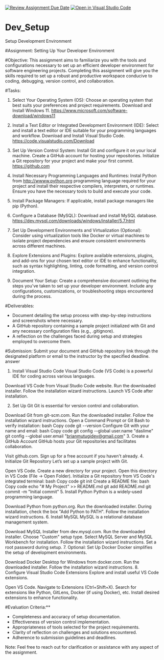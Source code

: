 [![Review Assignment Due Date](https://classroom.github.com/assets/deadline-readme-button-22041afd0340ce965d47ae6ef1cefeee28c7c493a6346c4f15d667ab976d596c.svg)](https://classroom.github.com/a/vbnbTt5m)
[![Open in Visual Studio Code](https://classroom.github.com/assets/open-in-vscode-2e0aaae1b6195c2367325f4f02e2d04e9abb55f0b24a779b69b11b9e10269abc.svg)](https://classroom.github.com/online_ide?assignment_repo_id=15281852&assignment_repo_type=AssignmentRepo)
# Dev_Setup
Setup Development Environment

#Assignment: Setting Up Your Developer Environment

#Objective:
This assignment aims to familiarize you with the tools and configurations necessary to set up an efficient developer environment for software engineering projects. Completing this assignment will give you the skills required to set up a robust and productive workspace conducive to coding, debugging, version control, and collaboration.

#Tasks:

1. Select Your Operating System (OS):
   Choose an operating system that best suits your preferences and project requirements. Download and Install Windows 11. https://www.microsoft.com/software-download/windows11

2. Install a Text Editor or Integrated Development Environment (IDE):
   Select and install a text editor or IDE suitable for your programming languages and workflow. Download and Install Visual Studio Code. https://code.visualstudio.com/Download
3. Set Up Version Control System:
   Install Git and configure it on your local machine. Create a GitHub account for hosting your repositories. Initialize a Git repository for your project and make your first commit. https://github.com

4. Install Necessary Programming Languages and Runtimes:
  Instal Python from http://wwww.python.org programming language required for your project and install their respective compilers, interpreters, or runtimes. Ensure you have the necessary tools to build and execute your code.

5. Install Package Managers:
   If applicable, install package managers like pip (Python).

6. Configure a Database (MySQL):
   Download and install MySQL database. https://dev.mysql.com/downloads/windows/installer/5.7.html

7. Set Up Development Environments and Virtualization (Optional):
   Consider using virtualization tools like Docker or virtual machines to isolate project dependencies and ensure consistent environments across different machines.

8. Explore Extensions and Plugins:
   Explore available extensions, plugins, and add-ons for your chosen text editor or IDE to enhance functionality, such as syntax highlighting, linting, code formatting, and version control integration.

9. Document Your Setup:
    Create a comprehensive document outlining the steps you've taken to set up your developer environment. Include any configurations, customizations, or troubleshooting steps encountered during the process. 

#Deliverables:
- Document detailing the setup process with step-by-step instructions and screenshots where necessary.
- A GitHub repository containing a sample project initialized with Git and any necessary configuration files (e.g., .gitignore).
- A reflection on the challenges faced during setup and strategies employed to overcome them.

#Submission:
Submit your document and GitHub repository link through the designated platform or email to the instructor by the specified deadline.
answer
1. Install Visual Studio Code
Visual Studio Code (VS Code) is a powerful IDE for coding across various languages.

Download VS Code from Visual Studio Code website.
Run the downloaded installer.
Follow the installation wizard instructions.
Launch VS Code after installation.

2. Set Up Git
Git is essential for version control and collaboration.

Download Git from git-scm.com.
Run the downloaded installer.
Follow the installation wizard instructions.
Open a Command Prompt or Git Bash to verify installation:
bash
Copy code
git --version
Configure Git with your name and email:
bash
Copy code
git config --global user.name "daslime"
git config --global user.email "brianmutugidev@gmail.com"
3. Create a GitHub Account
GitHub hosts your Git repositories and facilitates collaboration.

Visit github.com.
Sign up for a free account if you haven't already.
4. Initialize Git Repository
Let’s set up a sample project with Git.

Open VS Code.
Create a new directory for your project.
Open this directory in VS Code (File -> Open Folder).
Initialize a Git repository from VS Code's integrated terminal:
bash
Copy code
git init
Create a README file:
bash
Copy code
echo "# My Project" >> README.md
git add README.md
git commit -m "Initial commit"
5. Install Python
Python is a widely-used programming language.

Download Python from python.org.
Run the downloaded installer.
During installation, check the box "Add Python to PATH".
Follow the installation wizard instructions.
6. Install MySQL
MySQL is a relational database management system.

Download MySQL Installer from dev.mysql.com.
Run the downloaded installer.
Choose "Custom" setup type.
Select MySQL Server and MySQL Workbench for installation.
Follow the installation wizard instructions. Set a root password during setup.
7. Optional: Set Up Docker
Docker simplifies the setup of development environments.

Download Docker Desktop for Windows from docker.com.
Run the downloaded installer.
Follow the installation wizard instructions.
8. Configure Visual Studio Code Extensions
Explore and install useful VS Code extensions.

Open VS Code.
Navigate to Extensions (Ctrl+Shift+X).
Search for extensions like Python, GitLens, Docker (if using Docker), etc.
Install desired extensions to enhance functionality.

#Evaluation Criteria:**
- Completeness and accuracy of setup documentation.
- Effectiveness of version control implementation.
- Appropriateness of tools selected for the project requirements.
- Clarity of reflection on challenges and solutions encountered.
- Adherence to submission guidelines and deadlines.

Note: Feel free to reach out for clarification or assistance with any aspect of the assignment.
